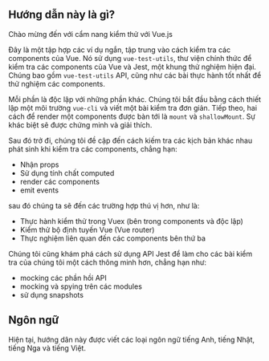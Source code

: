 ## Hướng dẫn này là gì?

Chào mừng đến với cẩm nang kiểm thử với Vue.js

Đây là một tập hợp các ví dụ ngắn, tập trung vào cách kiểm tra các components của Vue. Nó sử dụng `vue-test-utils`, thư viện chính thức để kiểm tra các components của Vue và Jest, một khung thử nghiệm hiện đại. Chúng bao gồm `vue-test-utils` API, cũng như các bài thực hành tốt nhất để thử nghiệm các components.

Mỗi phần là độc lập với những phần khác. Chúng tôi bắt đầu bằng cách thiết lập một môi trường `vue-cli` và viết một bài kiểm tra đơn giản. Tiếp theo, hai cách để render một components được bàn tới là `mount` và `shallowMount`. Sự khác biệt sẽ được chứng minh và giải thích.

Sau đó trở đi, chúng tôi đề cập đến cách kiếm tra các kịch bản khác nhau phát sinh khi kiểm tra các components, chẳng hạn:

- Nhận props
- Sử dụng tính chất computed
- render các components
- emit events

sau đó chúng ta sẽ đến các trường hợp thú vị hơn, như là:

- Thực hành kiểm thử trong Vuex (bên trong components và độc lập)
- Kiểm thử bộ định tuyến Vue (Vue router)
- Thực nghiệm liên quan đến các components bên thứ ba

Chúng tôi cũng khám phá cách sử dụng API Jest để làm cho các bài kiểm tra của chúng tôi một cách thông minh hơn, chẳng hạn như:

- mocking các phần hồi API
- mocking và spying trên các modules
- sử  dụng snapshots

## Ngôn ngữ

Hiện tại, hướng dân này được viết các loại ngôn ngữ tiếng Anh, tiếng Nhật, tiếng Nga và tiếng Việt.

